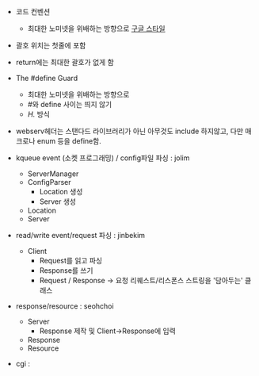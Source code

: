 - 코드 컨벤션
	- 최대한 노미넷을 위배하는 방향으로
[구글 스타일](https://google.github.io/styleguide/cppguide.html#The__define_Guard)

- 괄호 위치는 첫줄에 포함
- return에는 최대한 괄호가 없게 함

- The #define Guard
	- 최대한 노미넷을 위배하는 방향으로
	- #와 define 사이는 띄지 않기
	- *<PROJECT>_<PATH>_<FILE>_H_.* 방식

- webserv헤더는 스탠다드 라이브러리가 아닌 아무것도 include 하지않고, 다만 매크로나 enum 등을 define함.

- kqueue event (소켓 프로그래밍) / config파일 파싱 : jolim
	- ServerManager
	- ConfigParser
		- Location 생성
		- Server 생성
	- Location 
	- Server

- read/write event/request 파싱 : jinbekim
	- Client
		- Request를 읽고 파싱
		- Response를 쓰기 
		- Request / Response -> 요청 리퀘스트/리스폰스 스트링을 '담아두는' 클래스

- response/resource : seohchoi
	- Server
		- Response 제작 및 Client->Response에 입력
	- Response
	- Resource
	
- cgi :
